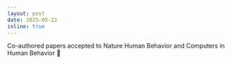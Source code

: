 ```yaml
---
layout: post
date: 2025-05-22
inline: true
---
```

Co-authored papers accepted to Nature Human Behavior and Computers in Human Behavior :tada: